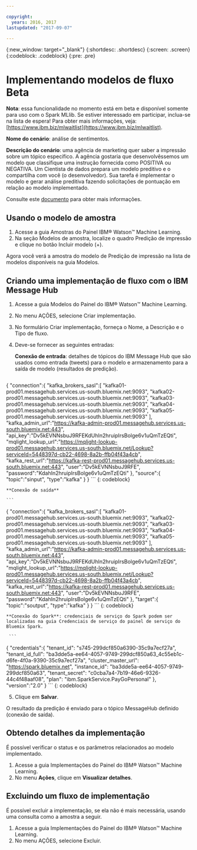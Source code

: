 ```yaml
---

copyright:
  years: 2016, 2017
lastupdated: "2017-09-07"

---
```


{:new_window: target="_blank"}
{:shortdesc: .shortdesc}
{:screen: .screen}
{:codeblock: .codeblock}
{:pre: .pre}

# Implementando modelos de fluxo <span class='tag--beta'>Beta</span>

**Nota**: essa funcionalidade no momento está em beta e disponível somente
para uso com o Spark MLlib. Se estiver interessado em participar, inclua-se na lista de espera! Para obter mais informações, veja: [https://www.ibm.biz/mlwaitlist](https://www.ibm.biz/mlwaitlist).

**Nome do cenário**: análise de sentimentos.

**Descrição do cenário**: uma agência de marketing quer saber a
impressão sobre um tópico específico. A agência gostaria que
desenvolvêssemos um modelo que classifique uma instrução fornecida como POSITIVA ou
NEGATIVA. Um Cientista de dados prepara um
modelo preditivo e o compartilha com você (o desenvolvedor). Sua tarefa é implementar
o modelo e gerar análise preditiva fazendo solicitações de
pontuação em relação ao modelo implementado.

Consulte este [documento](https://github.com/pmservice/tweet-sentiment-prediction) para obter mais informações.

## Usando o modelo de amostra

1. Acesse a guia Amostras do Painel IBM® Watson™ Machine
   Learning.
2. Na seção Modelos de amostra, localize o quadro Predição de impressão
   e clique no botão Incluir modelo (+).

Agora você verá a amostra do modelo de Predição de impressão na lista
de modelos disponíveis na guia Modelos.


## Criando uma implementação de fluxo com o IBM Message Hub

1.  Acesse a guia Modelos do Painel do IBM® Watson™ Machine Learning.
2.  No menu AÇÕES, selecione Criar implementação.
3.  No formulário Criar implementação, forneça o Nome, a Descrição e o Tipo de fluxo.
4.  Deve-se fornecer as seguintes entradas:

    **Conexão de entrada**: detalhes de tópicos do IBM Message Hub que são usados como entrada (tweets) para o modelo e armazenamento para a saída de modelo (resultados de predição).

    ```
  {
     "connection":{
        "kafka_brokers_sasl":[
           "kafka01-prod01.messagehub.services.us-south.bluemix.net:9093",
           "kafka02-prod01.messagehub.services.us-south.bluemix.net:9093",
           "kafka03-prod01.messagehub.services.us-south.bluemix.net:9093",
           "kafka04-prod01.messagehub.services.us-south.bluemix.net:9093",
           "kafka05-prod01.messagehub.services.us-south.bluemix.net:9093"
        ],
        "kafka_admin_url":"https://kafka-admin-prod01.messagehub.services.us-south.bluemix.net:443",
        "api_key":"Dv5kEVNNsbuJ9RFEKdUhIn2hruipIrsBolge6v1uQmTzEQti",
        "mqlight_lookup_url":"https://mqlight-lookup-prod01.messagehub.services.us-south.bluemix.net/Lookup?serviceId=5448397d-cb22-4698-8a2b-ffb04f43a4cb",
        "kafka_rest_url":"https://kafka-rest-prod01.messagehub.services.us-south.bluemix.net:443",
        "user":"Dv5kEVNNsbuJ9RFE",
        "password":"KdahIn2hruipIrsBolge6v1uQmTzEQti"
     },
     "source":{
        "topic":"sinput",
        "type":"kafka"
     }
  }
    ```
    {: codeblock}

    **Conexão de saída**

    ```
 {
    "connection":{
       "kafka_brokers_sasl":[
          "kafka01-prod01.messagehub.services.us-south.bluemix.net:9093",
          "kafka02-prod01.messagehub.services.us-south.bluemix.net:9093",
          "kafka03-prod01.messagehub.services.us-south.bluemix.net:9093",
          "kafka04-prod01.messagehub.services.us-south.bluemix.net:9093",
          "kafka05-prod01.messagehub.services.us-south.bluemix.net:9093"
       ],
       "kafka_admin_url":"https://kafka-admin-prod01.messagehub.services.us-south.bluemix.net:443",
       "api_key":"Dv5kEVNNsbuJ9RFEKdUhIn2hruipIrsBolge6v1uQmTzEQti",
       "mqlight_lookup_url":"https://mqlight-lookup-prod01.messagehub.services.us-south.bluemix.net/Lookup?serviceId=5448397d-cb22-4698-8a2b-ffb04f43a4cb",
       "kafka_rest_url":"https://kafka-rest-prod01.messagehub.services.us-south.bluemix.net:443",
       "user":"Dv5kEVNNsbuJ9RFE",
       "password":"KdahIn2hruipIrsBolge6v1uQmTzEQti"
    },
    "target":{
       "topic":"soutput",
       "type":"kafka"
    }
 }
    ```
    {: codeblock}

    **Conexão do Spark**: credenciais de serviço do Spark podem ser localizadas na guia Credenciais de serviço do painel de serviço do Bluemix Spark.

     ```
{
     "credentials":{
       "tenant_id": "s745-299dcf850a6390-35c9a7ecf27a",
       "tenant_id_full": "ba3dde5a-ee64-4057-9749-299dcf850a63_4c55eb1c-d6fe-4f0a-9390-35c9a7ecf27a",
       "cluster_master_url": "https://spark.bluemix.net",
       "instance_id": "ba3dde5a-ee64-4057-9749-299dcf850a63",
       "tenant_secret": "c0cba7a4-7b19-46e6-9326-44c4f48aaf08",
       "plan": "ibm.SparkService.PayGoPersonal"
     },
     "version":"2.0"
}
     ```
     {: codeblock}

5. Clique em **Salvar**.

O resultado da predição é enviado para o tópico MessageHub definido (conexão de saída).

## Obtendo detalhes da implementação

É possível verificar o status e os parâmetros relacionados ao modelo implementado.

1. Acesse a guia Implementações do Painel do IBM® Watson™ Machine
   Learning.
2. No menu **Ações**, clique em **Visualizar detalhes**.

## Excluindo um fluxo de implementação

É possível excluir a implementação, se ela não é mais
necessária, usando uma consulta como a amostra a seguir.

1. Acesse a guia Implementações do Painel do IBM® Watson™ Machine
   Learning.
2. No menu AÇÕES, selecione Excluir.
